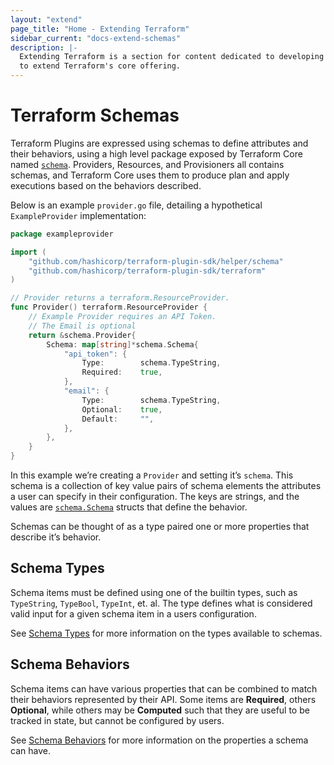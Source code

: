 ```yaml
---
layout: "extend"
page_title: "Home - Extending Terraform"
sidebar_current: "docs-extend-schemas"
description: |-
  Extending Terraform is a section for content dedicated to developing Plugins
  to extend Terraform's core offering.
---
```


# Terraform Schemas

Terraform Plugins are expressed using schemas to define attributes and their
behaviors, using a high level package exposed by Terraform Core named
[`schema`](https://github.com/hashicorp/terraform-plugin-sdk/tree/master/helper/schema).
Providers, Resources, and Provisioners all contains schemas, and Terraform Core
uses them to produce plan and apply executions based on the behaviors described. 

Below is an example `provider.go` file, detailing a hypothetical `ExampleProvider` implementation:

```go
package exampleprovider

import (
	"github.com/hashicorp/terraform-plugin-sdk/helper/schema"
	"github.com/hashicorp/terraform-plugin-sdk/terraform"
)

// Provider returns a terraform.ResourceProvider.
func Provider() terraform.ResourceProvider {
	// Example Provider requires an API Token.
	// The Email is optional
	return &schema.Provider{
		Schema: map[string]*schema.Schema{
			"api_token": {
				Type:        schema.TypeString,
				Required:    true,
			},
			"email": {
				Type:        schema.TypeString,
				Optional:    true,
				Default:     "",
			},
		},
	}
}
```

In this example we’re creating a `Provider` and setting it’s `schema`. This
schema is a collection of key value pairs of schema elements the attributes a
user can specify in their configuration. The keys are strings, and the values
are
[`schema.Schema`](https://github.com/hashicorp/terraform-plugin-sdk/blob/9f0df37a8fdb2627ae32db6ceaf7f036d89b6768/helper/schema/schema.go#L61)
structs that define the behavior. 

Schemas can be thought of as a type paired one or more properties that describe
it’s behavior. 

## Schema Types

Schema items must be defined using one of the builtin types, such as
`TypeString`, `TypeBool`, `TypeInt`, et. al. The type defines what is considered
valid input for a given schema item in a users configuration. 

See [Schema Types](/docs/extend/schemas/schema-types.html) for more
information on the types available to schemas.

## Schema Behaviors

Schema items can have various properties that can be combined to match their
behaviors represented by their API. Some items are **Required**, others
**Optional**, while others may be **Computed** such that they are useful to be
tracked in state, but cannot be configured by users.

See [Schema Behaviors](/docs/extend/schemas/schema-behaviors.html) for more
information on the properties a schema can have.
